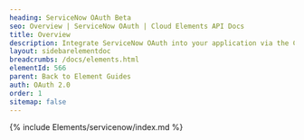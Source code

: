 ```yaml
---
heading: ServiceNow OAuth Beta
seo: Overview | ServiceNow OAuth | Cloud Elements API Docs
title: Overview
description: Integrate ServiceNow OAuth into your application via the Cloud Elements APIs.
layout: sidebarelementdoc
breadcrumbs: /docs/elements.html
elementId: 566
parent: Back to Element Guides
auth: OAuth 2.0 
order: 1
sitemap: false
---
```


{% include Elements/servicenow/index.md %}
